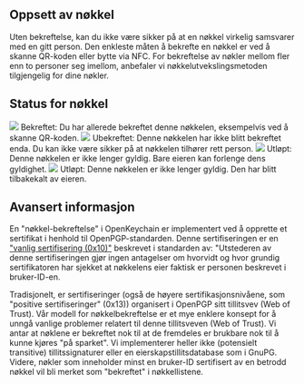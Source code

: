 [//]: # (NOTE: Please put every sentence in its own line, Transifex puts every line in its own translation field!)

## Oppsett av nøkkel
Uten bekreftelse, kan du ikke være sikker på at en nøkkel virkelig samsvarer med en gitt person.
Den enkleste måten å bekrefte en nøkkel er ved å skanne QR-koden eller bytte via NFC.
For bekreftelse av nøkler mellom fler enn to personer seg imellom, anbefaler vi nøkkelutvekslingsmetoden tilgjengelig for dine nøkler.

## Status for nøkkel

<img src="status_signature_verified_cutout_24dp"/>  
Bekreftet: Du har allerede bekreftet denne nøkkelen, eksempelvis ved å skanne QR-koden.  
<img src="status_signature_unverified_cutout_24dp"/>  
Ubekreftet: Denne nøkkelen har ikke blitt bekreftet enda. Du kan ikke være sikker på at nøkkelen tilhører rett person.  
<img src="status_signature_expired_cutout_24dp"/>  
Utløpt: Denne nøkkelen er ikke lenger gyldig. Bare eieren kan forlenge dens gyldighet.  
<img src="status_signature_revoked_cutout_24dp"/>  
Utløpt: Denne nøkkelen er ikke lenger gyldig. Den har blitt tilbakekalt av eieren.

## Avansert informasjon
En "nøkkel-bekreftelse" i OpenKeychain er implementert ved å opprette et sertifikat i henhold til OpenPGP-standarden.
Denne sertifiseringen er en ["vanlig sertifisering (0x10)"](http://tools.ietf.org/html/rfc4880#section-5.2.1) beskrevet i standarden av:
"Utstederen av denne sertifiseringen gjør ingen antagelser om hvorvidt og hvor grundig sertifikatoren har sjekket at nøkkelens eier faktisk er personen beskrevet i bruker-ID-en.

Tradisjonelt, er sertifiseringer (også de høyere sertifikasjonsnivåene, som "positive sertifiseringer" (0x13)) organisert i OpenPGP sitt tillitsvev (Web of Trust).
Vår modell for nøkkelbekreftelse er et mye enklere konsept for å unngå vanlige problemer relatert til denne tillitsveven (Web of Trust).
Vi antar at nøklene er bekreftet nok til at de fremdeles er brukbare nok til å kunne kjøres "på sparket".
Vi implementerer heller ikke (potensielt transitive) tillitssignaturer eller en eierskapstillitsdatabase som i GnuPG.
Videre, nøkler som inneholder minst en bruker-ID sertifisert av en betrodd nøkkel vil bli merket som "bekreftet" i nøkkellistene.